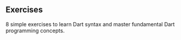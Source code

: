 ## Exercises

8 simple exercises to learn Dart syntax and master fundamental Dart programming concepts.
